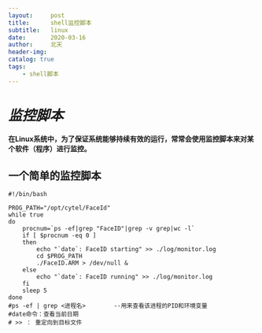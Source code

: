 ```yaml
---
layout:     post
title:      shell监控脚本
subtitle:   linux
date:       2020-03-16
author:     北天
header-img: 
catalog: true
tags:
    - shell脚本
---
```


# *监控脚本*

**在Linux系统中，为了保证系统能够持续有效的运行，常常会使用监控脚本来对某个软件（程序）进行监控。**

## 一个简单的监控脚本

	#!/bin/bash

	PROG_PATH="/opt/cytel/FaceId"
	while true
	do
		procnum=`ps -ef|grep "FaceID"|grep -v grep|wc -l`
		if [ $procnum -eq 0 ] 
		then
			echo "`date`: FaceID starting" >> ./log/monitor.log
			cd $PROG_PATH
			./FaceID.ARM > /dev/null &
		else
			echo "`date`: FaceID running" >> ./log/monitor.log
		fi
		sleep 5
	done
	#ps -ef | grep <进程名>		--用来查看该进程的PID和环境变量
	#date命令：查看当前日期  
	# >> ： 重定向到目标文件
